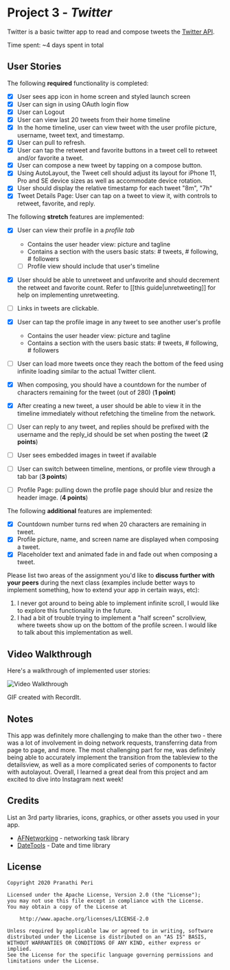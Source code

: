 # Project 3 - *Twitter*

Twitter is a basic twitter app to read and compose tweets the [Twitter API](https://apps.twitter.com/).

Time spent: ~4 days spent in total

## User Stories

The following **required** functionality is completed:

- [x] User sees app icon in home screen and styled launch screen
- [x] User can sign in using OAuth login flow
- [x] User can Logout
- [x] User can view last 20 tweets from their home timeline
- [x] In the home timeline, user can view tweet with the user profile picture, username, tweet text, and timestamp.
- [x] User can pull to refresh.
- [x] User can tap the retweet and favorite buttons in a tweet cell to retweet and/or favorite a tweet.
- [x] User can compose a new tweet by tapping on a compose button.
- [x] Using AutoLayout, the Tweet cell should adjust its layout for iPhone 11, Pro and SE device sizes as well as accommodate device rotation.
- [x] User should display the relative timestamp for each tweet "8m", "7h"
- [x] Tweet Details Page: User can tap on a tweet to view it, with controls to retweet, favorite, and reply.

The following **stretch** features are implemented:

- [x] User can view their profile in a *profile tab*
  - Contains the user header view: picture and tagline
  - Contains a section with the users basic stats: # tweets, # following, # followers
  - [ ] Profile view should include that user's timeline
- [x] User should be able to unretweet and unfavorite and should decrement the retweet and favorite count. Refer to [[this guide|unretweeting]] for help on implementing unretweeting.
- [ ] Links in tweets are clickable.
- [x] User can tap the profile image in any tweet to see another user's profile
  - Contains the user header view: picture and tagline
  - Contains a section with the users basic stats: # tweets, # following, # followers
- [ ] User can load more tweets once they reach the bottom of the feed using infinite loading similar to the actual Twitter client.
- [x] When composing, you should have a countdown for the number of characters remaining for the tweet (out of 280) (**1 point**)
- [x] After creating a new tweet, a user should be able to view it in the timeline immediately without refetching the timeline from the network.
- [ ] User can reply to any tweet, and replies should be prefixed with the username and the reply_id should be set when posting the tweet (**2 points**)
- [ ] User sees embedded images in tweet if available
- [ ] User can switch between timeline, mentions, or profile view through a tab bar (**3 points**)
- [ ] Profile Page: pulling down the profile page should blur and resize the header image. (**4 points**)


The following **additional** features are implemented:

- [x] Countdown number turns red when 20 characters are remaining in tweet.
- [x] Profile picture, name, and screen name are displayed when composing a tweet.
- [x] Placeholder text and animated fade in and fade out when composing a tweet.

Please list two areas of the assignment you'd like to **discuss further with your peers** during the next class (examples include better ways to implement something, how to extend your app in certain ways, etc):

1. I never got around to being able to implement infinite scroll, I would like to explore this functionality in the future.
2. I had a bit of trouble trying to implement a "half screen" scrollview, where tweets show up on the bottom of the profile screen. I would like to talk about this implementation as well. 

## Video Walkthrough

Here's a walkthrough of implemented user stories:

<img src='https://recordit.co/BEBogm6Ixk.gif' title='Video Walkthrough' width='' alt='Video Walkthrough' />

GIF created with RecordIt.

## Notes

This app was definitely more challenging to make than the other two - there was a lot of involvement in doing network requests, transferring data from page to page, and more. The most challenging part for me, was definitely being able to accurately implement the transition from the tableview to the detailsview, as well as a more complicated series of components to factor with autolayout. Overall, I learned a great deal from this project and am excited to dive into Instagram next week!

## Credits

List an 3rd party libraries, icons, graphics, or other assets you used in your app.

- [AFNetworking](https://github.com/AFNetworking/AFNetworking) - networking task library
- [DateTools](https://github.com/MatthewYork/DateTools) - Date and time library

## License

    Copyright 2020 Pranathi Peri

    Licensed under the Apache License, Version 2.0 (the "License");
    you may not use this file except in compliance with the License.
    You may obtain a copy of the License at

        http://www.apache.org/licenses/LICENSE-2.0

    Unless required by applicable law or agreed to in writing, software
    distributed under the License is distributed on an "AS IS" BASIS,
    WITHOUT WARRANTIES OR CONDITIONS OF ANY KIND, either express or implied.
    See the License for the specific language governing permissions and
    limitations under the License.
